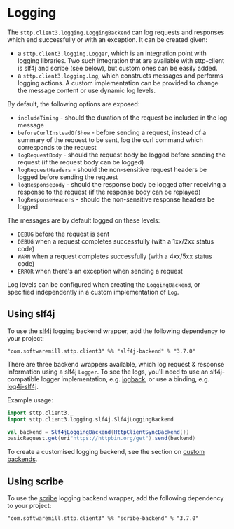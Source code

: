 # Logging 

The `sttp.client3.logging.LoggingBackend` can log requests and responses which end successfully or with an exception. It can be created given:

* a `sttp.client3.logging.Logger`, which is an integration point with logging libraries. Two such integration that are available with sttp-client is slf4j and scribe (see below), but custom ones can be easily added.
* a `sttp.client3.logging.Log`, which constructs messages and performs logging actions. A custom implementation can be provided to change the message content or use dynamic log levels.

By default, the following options are exposed:

* `includeTiming` - should the duration of the request be included in the log message
* `beforeCurlInsteadOfShow` - before sending a request, instead of a summary of the request to be sent, log the curl command which corresponds to the request
* `logRequestBody` - should the request body be logged before sending the request (if the request body can be logged)
* `logRequestHeaders` - should the non-sensitive request headers be logged before sending the request 
* `logResponseBody` - should the response body be logged after receiving a response to the request (if the response body can be replayed)  
* `logResponseHeaders` - should the non-sensitive response headers be logged  

The messages are by default logged on these levels:

* `DEBUG` before the request is sent
* `DEBUG` when a request completes successfully (with a 1xx/2xx status code)
* `WARN` when a request completes successfully (with a 4xx/5xx status code)
* `ERROR` when there's an exception when sending a request

Log levels can be configured when creating the `LoggingBackend`, or specified independently in a custom implementation of `Log`.

## Using slf4j

To use the [slf4j](http://www.slf4j.org) logging backend wrapper, add the following dependency to your project:

```
"com.softwaremill.sttp.client3" %% "slf4j-backend" % "3.7.0"
``` 

There are three backend wrappers available, which log request & response information using a slf4j `Logger`. To see the logs, you'll need to use an slf4j-compatible logger implementation, e.g.  [logback](http://logback.qos.ch), or use a binding, e.g. [log4j-slf4j](https://logging.apache.org/log4j/2.0/log4j-slf4j-impl/index.html).

Example usage:

```scala
import sttp.client3._
import sttp.client3.logging.slf4j.Slf4jLoggingBackend

val backend = Slf4jLoggingBackend(HttpClientSyncBackend())
basicRequest.get(uri"https://httpbin.org/get").send(backend)
```

To create a customised logging backend, see the section on [custom backends](custom.md).

## Using scribe

To use the [scribe](https://github.com/outr/scribe) logging backend wrapper, add the following dependency to your project:

```
"com.softwaremill.sttp.client3" %% "scribe-backend" % "3.7.0"
``` 